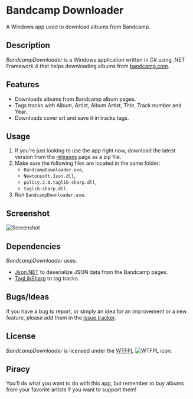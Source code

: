 Bandcamp Downloader
==================

A Windows app used to download albums from Bandcamp.

Description
-----------

_BandcampDownloader_ is a Windows application written in C# using .NET Framework 4 that helps downloading albums from [bandcamp.com](http://bandcamp.com).

Features
--------

* Downloads albums from Bandcamp album pages.
* Tags tracks with Album, Artist, Album Artist, Title, Track number and Year.
* Downloads cover art and save it in tracks tags.

Usage
-----

1. If you're just looking to use the app right now, download the latest version from the [releases](https://github.com/Otiel/BandcampDownloader/releases) page as a zip file.
2. Make sure the following files are located in the same folder:
    * `BandcampDownloader.exe`,
    * `Newtonsoft.Json.dll`,
    * `policy.2.0.taglib-sharp.dll`,
    * `taglib-sharp.dll`.
3. Run `BandcampDownloader.exe`.

Screenshot
----------

![Screenshot](http://i.imgur.com/DoCj1Pm.png)

Dependencies
------------

_BandcampDownloader_ uses:
* [Json.NET](http://james.newtonking.com/json) to deserialize JSON data from the Bandcamp pages.
* [TagLibSharp](https://github.com/mono/taglib-sharp) to tag tracks.

Bugs/Ideas
----------

If you have a bug to report, or simply an idea for an improvement or a new feature, please add them in the [issue tracker](https://github.com/Otiel/BandcampDownloader/issues).

License
-------

_BandcampDownloader_ is licensed under the [WTFPL](http://www.wtfpl.net/) ![WTFPL icon](http://i.imgur.com/AsWaQQl.png).

Piracy
------

You'll do what you want to do with this app, but remember to buy albums from your favorite artists if you want to support them!
